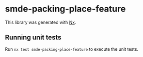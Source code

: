 # smde-packing-place-feature

This library was generated with [Nx](https://nx.dev).

## Running unit tests

Run `nx test smde-packing-place-feature` to execute the unit tests.
